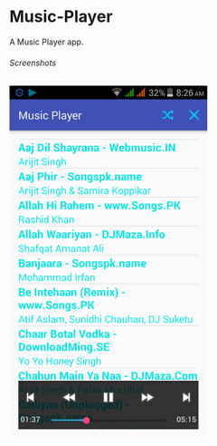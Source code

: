 # Music-Player
A Music Player app.

<h6>Screenshots</h6>
<p align="left">
  <img src="screenshots/Screenshot_2016-06-23-08-26-03.png" width="350"/>
</p>
